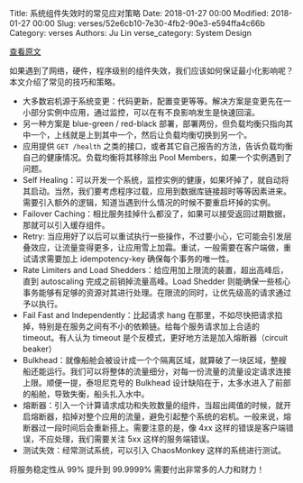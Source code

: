 Title: 系统组件失效时的常见应对策略
Date: 2018-01-27 00:00
Modified: 2018-01-27 00:00
Slug: verses/52e6cb10-7e30-4fb2-90e3-e594ffa4c66b
Category: verses
Authors: Ju Lin
verse_category: System Design

[查看原文](https://blog.risingstack.com/designing-microservices-architecture-for-failure/)

如果遇到了网络，硬件，程序级别的组件失效，我们应该如何保证最小化影响呢？本文介绍了常见的技巧和策略。

* 大多数宕机源于系统变更：代码更新，配置变更等等。解决方案是变更先在一小部分实例中应用，通过监控，可以在有不良影响发生是快速回滚。
* 另一种方案是 blue-green / red-black 部署，部署两份，但负载均衡只指向其中一个，上线就是上到其中一个，然后让负载均衡切换到另一个。
* 应用提供 `GET /health` 之类的接口，或者其它自己报告的方法，告诉负载均衡自己的健康情况。负载均衡将其移除出 Pool Members，如果一个实例遇到了问题。
* Self Healing：可以开发一个系统，监控实例的健康，如果坏掉了，就自动将其启动。当然，我们要考虑程序过载，应用到数据库链接超时等等因素进来。需要引入额外的逻辑，知道当遇到什么情况的时候不要重启坏掉的实例。
* Failover Caching：相比服务挂掉什么都没了，如果可以接受返回过期数据，那就可以引入缓存组件。
* Retry: 当应用好了以后可以重试执行一些操作，不过要小心，它可能会引发层叠效应，让流量变得更多，让应用雪上加霜。重试，一般需要在客户端做，重试请求需要加上 idempotency-key 确保每个事务的唯一性。
* Rate Limiters and Load Shedders：给应用加上限流的装置，超出高峰后，直到 autoscaling 完成之前销掉流量高峰。Load Shedder 则能确保一些核心事务能够有足够的资源对其进行处理。在限流的同时，让优先级高的请求通过予以执行。
* Fail Fast and Independently：比起请求 hang 在那里，不如尽快把请求掐掉，特别是在服务之间有不小的依赖链。给每个服务请求加上合适的 timeout。有人认为 timeout 是个反模式，更好地方法是加入熔断器（circuit beaker）
* Bulkhead：就像船舱会被设计成一个个隔离区域，就算破了一块区域，整艘船还能运行。我们可以将整体的流量细分，对每一份流量的流量设定请求连接上限。顺便一提，泰坦尼克号的 Bulkhead 设计缺陷在于，太多水进入了前部的船舱，导致失衡，船头扎入水中。
* 熔断器：引入一个计算请求成功和失败数量的组件，当超出阈值的时候，就开启熔断器，掐掉对整个应用的流量，避免引起整个系统的宕机。一般来说，熔断器过一段时间后会重新搭上。需要注意的是，像 4xx 这样的错误是客户端错误，不应处理，我们需要关注 5xx 这样的服务端错误。
* 测试失效：经常测试系统，可以引入 ChaosMonkey 这样的系统进行测试。

将服务稳定性从 99% 提升到 99.9999% 需要付出非常多的人力和财力！